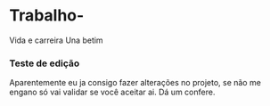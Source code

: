 # Trabalho-
Vida e carreira Una betim
### Teste de edição
Aparentemente eu ja consigo fazer alterações no projeto, se não me engano só vai validar se você aceitar ai. Dá um confere.
